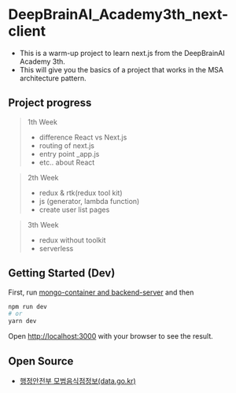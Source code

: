 # DeepBrainAI_Academy3th_next-client

* This is a warm-up project to learn next.js from the  DeepBrainAI Academy 3th.
* This will give you the basics of a project that works in the MSA architecture pattern.

## Project progress
> 1th Week 
> *   difference React vs Next.js
> *   routing of next.js
> *   entry point _app.js
> * etc.. about React

> 2th Week
> * redux & rtk(redux tool kit)
> * js (generator, lambda function)
> * create user list pages

> 3th Week
> * redux without toolkit
> * serverless
## Getting Started (Dev)

First, run [mongo-container and backend-server](https://github.com/63byeongchan/DeepBrainAI_Academy3th_express-server) 
and then 
```bash
npm run dev
# or
yarn dev
```

Open [http://localhost:3000](http://localhost:3000) with your browser to see the result.

## Open Source
* [행정안전부 모범음식점정보(data.go.kr)](https://www.data.go.kr/data/15076765/fileData.do)